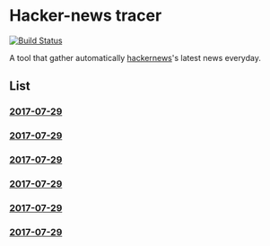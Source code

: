 # Hacker-news tracer

[![Build Status](https://travis-ci.org/htoooth/hacker-news-tracer.svg?branch=master)](https://travis-ci.org/htoooth/hacker-news-tracer)

A tool that gather automatically [hackernews](https://news.ycombinator.com/)'s latest news everyday.

## List

### [2017-07-29](./md/2017-07-29.md) 
### [2017-07-29](./md/2017-07-29.md) 
### [2017-07-29](./md/2017-07-29.md) 
### [2017-07-29](./md/2017-07-29.md) 
### [2017-07-29](./md/2017-07-29.md) 
### [2017-07-29](./md/2017-07-29.md) 
